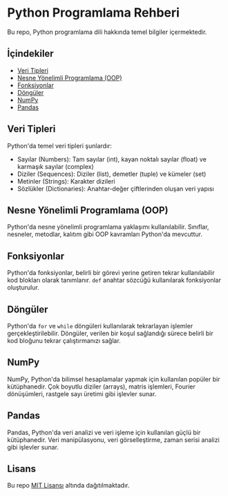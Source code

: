# Python Programlama Rehberi

Bu repo, Python programlama dili hakkında temel bilgiler içermektedir.

## İçindekiler
- [Veri Tipleri](#veri-tipleri)
- [Nesne Yönelimli Programlama (OOP)](#nesne-yonelimli-programlama-oop)
- [Fonksiyonlar](#fonksiyonlar)
- [Döngüler](#döngüler)
- [NumPy](#numpy)
- [Pandas](#pandas)

## Veri Tipleri
Python'da temel veri tipleri şunlardır:
- Sayılar (Numbers): Tam sayılar (int), kayan noktalı sayılar (float) ve karmaşık sayılar (complex)
- Diziler (Sequences): Diziler (list), demetler (tuple) ve kümeler (set)
- Metinler (Strings): Karakter dizileri
- Sözlükler (Dictionaries): Anahtar-değer çiftlerinden oluşan veri yapısı

## Nesne Yönelimli Programlama (OOP)
Python'da nesne yönelimli programlama yaklaşımı kullanılabilir. Sınıflar, nesneler, metodlar, kalıtım gibi OOP kavramları Python'da mevcuttur.

## Fonksiyonlar
Python'da fonksiyonlar, belirli bir görevi yerine getiren tekrar kullanılabilir kod blokları olarak tanımlanır. `def` anahtar sözcüğü kullanılarak fonksiyonlar oluşturulur.

## Döngüler
Python'da `for` ve `while` döngüleri kullanılarak tekrarlayan işlemler gerçekleştirilebilir. Döngüler, verilen bir koşul sağlandığı sürece belirli bir kod bloğunu tekrar çalıştırmanızı sağlar.

## NumPy
NumPy, Python'da bilimsel hesaplamalar yapmak için kullanılan popüler bir kütüphanedir. Çok boyutlu diziler (arrays), matris işlemleri, Fourier dönüşümleri, rastgele sayı üretimi gibi işlevler sunar.

## Pandas
Pandas, Python'da veri analizi ve veri işleme için kullanılan güçlü bir kütüphanedir. Veri manipülasyonu, veri görselleştirme, zaman serisi analizi gibi işlevler sunar.

## Lisans
Bu repo [MIT Lisansı](LICENSE) altında dağıtılmaktadır.
